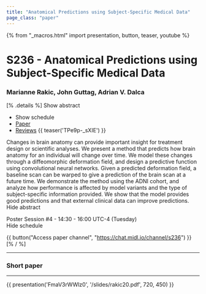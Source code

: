 ```yaml
---
title: "Anatomical Predictions using Subject-Specific Medical Data"
page_class: "paper"
---
```


{% from "_macros.html" import presentation, button, teaser, youtube %}

# S236 - Anatomical Predictions using Subject-Specific Medical Data

### Marianne Rakic, John Guttag, Adrian V. Dalca

[% .details %]
<a class="toggle_visibility" data-selector=".abstract" data-level="3">Show abstract</a>
- <a class="toggle_visibility" data-selector=".schedule" data-level="3">Show schedule</a>
- <a href="https://openreview.net/pdf?id=apwZYLKTCo">Paper</a>
- <a href="https://openreview.net/forum?id=apwZYLKTCo">Reviews</a>
{{ teaser('TPe9p-_sXIE') }}

<p>
    <span class="abstract">
        Changes in brain anatomy can provide important insight for treatment design or scientific analyses. We present a method that predicts how brain anatomy for an individual will change over time. We model these changes through a diffeomorphic deformation field, and design a predictive function using convolutional neural networks. Given a predicted deformation field, a baseline scan can be warped to give a prediction of the brain scan at a future time. We demonstrate the method using the ADNI cohort, and analyze how performance is affected by model variants and the type of subject-specific information provided. We show that the model provides good predictions and that external clinical data can improve predictions.      
        <br>
        <span class="actions"><a class="toggle_visibility" data-level="2">Hide abstract</a></span>
    </span>
</p>

<p>
    <span class="schedule">
        Poster Session #4  - 14:30 - 16:00 UTC-4 (Tuesday)
        <br>
        <span class="actions"><a class="toggle_visibility" data-level="2">Hide schedule</a></span>
    </span>
</p>

{{ button("Access paper channel", "https://chat.midl.io/channel/s236") }}
[% / %]

---

### Short paper

---

{{ presentation('FmaV3rWWlz0', '/slides/rakic20.pdf', 720, 450) }}